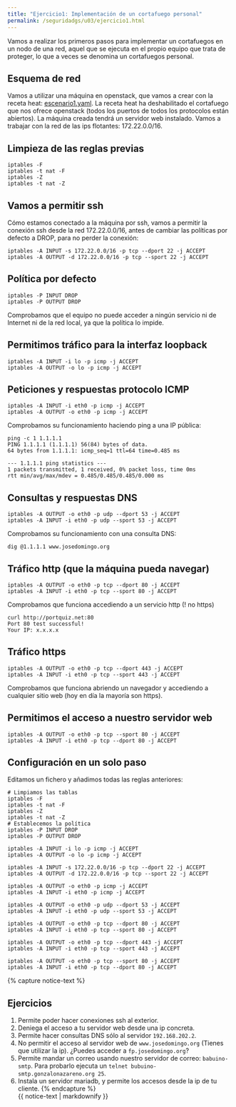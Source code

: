 ```yaml
---
title: "Ejercicio1: Implementación de un cortafuego personal"
permalink: /seguridadgs/u03/ejercicio1.html
---
```


Vamos a realizar los primeros pasos para implementar un cortafuegos en un nodo de una red, aquel que se ejecuta en el propio equipo que trata de proteger, lo que a veces se denomina un cortafuegos personal.

## Esquema de red

Vamos a utilizar una máquina en openstack, que vamos a crear con la receta heat: [escenario1.yaml](escenario1.yaml). La receta heat ha deshabilitado el cortafuego que nos ofrece openstack (todos los puertos de todos los protocolos están abiertos). La máquina creada tendrá un servidor web instalado. Vamos a trabajar con la red de las ips flotantes: 172.22.0.0/16.

## Limpieza de las reglas previas

    iptables -F
    iptables -t nat -F
    iptables -Z
    iptables -t nat -Z

## Vamos a permitir ssh

Cómo estamos conectado a la máquina por ssh, vamos a permitir la conexión ssh desde la red 172.22.0.0/16, antes de cambiar las políticas por defecto a DROP, para no perder la conexión:

    iptables -A INPUT -s 172.22.0.0/16 -p tcp --dport 22 -j ACCEPT
    iptables -A OUTPUT -d 172.22.0.0/16 -p tcp --sport 22 -j ACCEPT

## Política por defecto

    iptables -P INPUT DROP
    iptables -P OUTPUT DROP

Comprobamos que el equipo no puede acceder a ningún servicio ni de Internet ni de la red local, ya que la política lo impide.

## Permitimos tráfico para la interfaz loopback

    iptables -A INPUT -i lo -p icmp -j ACCEPT
    iptables -A OUTPUT -o lo -p icmp -j ACCEPT

## Peticiones y respuestas protocolo ICMP

    iptables -A INPUT -i eth0 -p icmp -j ACCEPT
    iptables -A OUTPUT -o eth0 -p icmp -j ACCEPT
    

Comprobamos su funcionamiento haciendo ping a una IP pública:

    ping -c 1 1.1.1.1
    PING 1.1.1.1 (1.1.1.1) 56(84) bytes of data.
    64 bytes from 1.1.1.1: icmp_seq=1 ttl=64 time=0.485 ms

    --- 1.1.1.1 ping statistics ---
    1 packets transmitted, 1 received, 0% packet loss, time 0ms
    rtt min/avg/max/mdev = 0.485/0.485/0.485/0.000 ms

## Consultas y respuestas DNS

    iptables -A OUTPUT -o eth0 -p udp --dport 53 -j ACCEPT
    iptables -A INPUT -i eth0 -p udp --sport 53 -j ACCEPT

Comprobamos su funcionamiento con una consulta DNS:

    dig @1.1.1.1 www.josedomingo.org

## Tráfico http (que la máquina pueda navegar)

    iptables -A OUTPUT -o eth0 -p tcp --dport 80 -j ACCEPT
    iptables -A INPUT -i eth0 -p tcp --sport 80 -j ACCEPT

Comprobamos que funciona accediendo a un servicio http (! no https)

    curl http://portquiz.net:80
    Port 80 test successful!
    Your IP: x.x.x.x

## Tráfico https

    iptables -A OUTPUT -o eth0 -p tcp --dport 443 -j ACCEPT
    iptables -A INPUT -i eth0 -p tcp --sport 443 -j ACCEPT

Comprobamos que funciona abriendo un navegador y accediendo a cualquier sitio web (hoy en día la mayoría son https). 

## Permitimos el acceso a nuestro servidor web

    iptables -A OUTPUT -o eth0 -p tcp --sport 80 -j ACCEPT
    iptables -A INPUT -i eth0 -p tcp --dport 80 -j ACCEPT



## Configuración en un solo paso

Editamos un fichero y añadimos todas las reglas anteriores:

    # Limpiamos las tablas
    iptables -F
    iptables -t nat -F
    iptables -Z
    iptables -t nat -Z
    # Establecemos la política
    iptables -P INPUT DROP
    iptables -P OUTPUT DROP

    iptables -A INPUT -i lo -p icmp -j ACCEPT
    iptables -A OUTPUT -o lo -p icmp -j ACCEPT

    iptables -A INPUT -s 172.22.0.0/16 -p tcp --dport 22 -j ACCEPT
    iptables -A OUTPUT -d 172.22.0.0/16 -p tcp --sport 22 -j ACCEPT

    iptables -A OUTPUT -o eth0 -p icmp -j ACCEPT
    iptables -A INPUT -i eth0 -p icmp -j ACCEPT

    iptables -A OUTPUT -o eth0 -p udp --dport 53 -j ACCEPT
    iptables -A INPUT -i eth0 -p udp --sport 53 -j ACCEPT

    iptables -A OUTPUT -o eth0 -p tcp --dport 80 -j ACCEPT
    iptables -A INPUT -i eth0 -p tcp --sport 80 -j ACCEPT

    iptables -A OUTPUT -o eth0 -p tcp --dport 443 -j ACCEPT
    iptables -A INPUT -i eth0 -p tcp --sport 443 -j ACCEPT

    iptables -A OUTPUT -o eth0 -p tcp --sport 80 -j ACCEPT
    iptables -A INPUT -i eth0 -p tcp --dport 80 -j ACCEPT

{% capture notice-text %}
## Ejercicios

1. Permite poder hacer conexiones ssh al exterior.
2. Deniega el acceso a tu servidor web desde una ip concreta.
3. Permite hacer consultas DNS sólo al servidor `192.168.202.2`.
4. No permitir el acceso al servidor web de `www.josedomingo.org` (Tienes que utilizar la ip). ¿Puedes acceder a `fp.josedomingo.org`?
5. Permite mandar un correo usando nuestro servidor de correo: `babuino-smtp`. Para probarlo ejecuta un `telnet bubuino-smtp.gonzalonazareno.org 25`.
6. Instala un servidor mariadb, y permite los accesos desde la ip de tu cliente.
{% endcapture %}<div class="notice--info">{{ notice-text | markdownify }}</div>